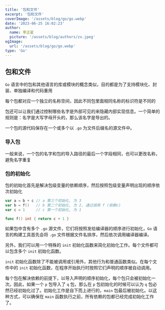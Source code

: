 ```yaml
---
title: '包和文件'
excerpt: '包和文件'
coverImage: '/assets/blog/go/go.webp'
date: '2023-06-25 16:02:23'
author:
  name: 李正星
  picture: '/assets/blog/authors/zx.jpeg'
ogImage:
  url: '/assets/blog/go/go.webp'
type: 'Go'
---
```


## 包和文件

`Go` 语言中的包和其他语言的库或模块的概念类似，目的都是为了支持模块化、封装、单独编译和代码重用

每个包都对应一个独立的名称空间，因此不同包里面相同名称的标识符是不同的

包还可以让我们通过控制哪些名字是外部可见的来隐藏内部实现信息。一个简单的规则是：名字是大写字母开头的，那么该名字是导出的。

一个包的源代码保存在一个或多个以 `.go` 为文件后缀名的源文件中。

### 导入包

一般来说，一个包的名字和包的导入路径的最后一个字段相同，也可以更改名称，避免名字重复

### 包的初始化

包的初始化首先是解决包级变量的依赖顺序，然后按照包级变量声明出现的顺序依次初始化

```go
var a = b + c // a 第三个初始化, 为 3
var b = f()   // b 第二个初始化, 为 2, 通过调用 f (依赖c)
var c = 1     // c 第一个初始化, 为 1

func f() int { return c + 1 }
```

如果包中含有多个 `.go` 源文件，它们将按照发给编译器的顺序进行初始化，`Go` 语言的构建工具首先会将 `.go` 文件根据文件名排序，然后依次调用编译器编译。

另外，我们可以用一个特殊的 `init` 初始化函数来简化初始化工作。每个文件都可以包含多个 `init` 初始化函数。

`init` 初始化函数除了不能被调用或引用外，其他行为和普通函数类似。在每个文件中的 `init` 初始化函数，在程序开始执行时按照它们声明的顺序被自动调用。

每个包在解决依赖的前提下，以导入声明的顺序初始化，每个包只会被初始化一次。因此，如果一个 `p` 包导入了 `q` 包，那么在 `p` 包初始化的时候可以认为 `q` 包必然已经初始化过了。初始化工作是自下而上进行的，`main` 包最后被初始化。以这种方式，可以确保在 `main` 函数执行之前，所有依赖的包都已经完成初始化工作了。